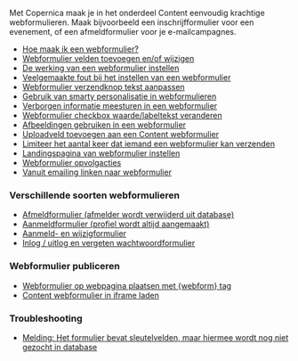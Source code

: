 Met Copernica maak je in het onderdeel Content eenvoudig krachtige
webformulieren. Maak bijvoorbeeld een inschrijfformulier voor een
evenement, of een afmeldformulier voor je e-mailcampagnes.

-   [Hoe maak ik een
    webformulier?](./introduction-to-web-forms.md)
-   [Webformulier velden toevoegen en/of
    wijzigen](./web-form-fields-and-field-settings.md)
-   [De werking van een webformulier
    instellen](./the-content-web-form-behaviour-wizard.md)
-   [Veelgemaakte fout bij het instellen van een
    webformulier](./veelgemaakte-fout-bij-instellen-webformulier.md "Veelgemaakte fout bij instellen webformulier")
-   [Webformulier verzendknop tekst
    aanpassen](./specify-web-form-submit-button-text.md)
-   [Gebruik van smarty personalisatie in
    webformulieren](./smarty-personalization-in-web-forms.md)
-   [Verborgen informatie meesturen in een
    webformulier](./can-i-use-hidden-fields-in-my-web-form.md)
-   [Webformulier checkbox waarde/labeltekst
    veranderen](./how-do-i-display-a-different-value-in-my-multiple-choice-web-form-field.md)
-   [Afbeeldingen gebruiken in een
    webformulier](./can-i-use-images-in-web-forms.md)
-   [Uploadveld toevoegen aan een Content
    webformulier](./add-upload-field-to-content-web-form.md)
-   [Limiteer het aantal keer dat iemand een webformulier kan
    verzenden](./limit-the-number-of-times-a-web-form-can-be-submitted.md)
-   [Landingspagina van webformulier
    instellen](./specify-web-form-landing-page.md)
-   [Webformulier
    opvolgacties](./follow-up-actions-for-web-forms.md)
-   [Vanuit emailing linken naar
    webformulier](./personalizing-hyperlinks.md)

### Verschillende soorten webformulieren

-   [Afmeldformulier (afmelder wordt verwijderd uit
    database)](./unsubscribe-form-remove-profile-entirely.md)
-   [Aanmeldformulier (profiel wordt altijd
    aangemaakt)](./newsletter-sign-up-form.md)
-   [Aanmeld- en
    wijzigformulier](./create-change-web-form.md)
-   [Inlog / uitlog en vergeten
    wachtwoordformulier](./login-logout-and-forgot-password-form.md)

### Webformulier publiceren

-   [Webformulier op webpagina plaatsen met {webform}
    tag](./publish-your-web-form.md)
-   [Content webformulier in iframe
    laden](./content-webformulier-in-iframe-laden.md)

### Troubleshooting

-   [Melding: Het formulier bevat sleutelvelden, maar hiermee wordt nog
    niet gezocht in
    database](./melding-het-formulier-bevat-sleutelvelden-maar-hiermee-wordt-nog-niet-gezocht-in-database.md)

